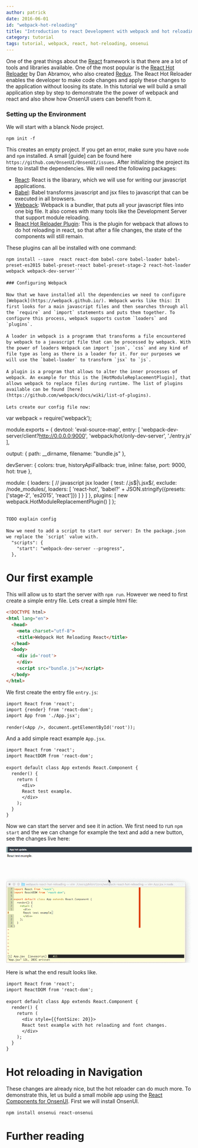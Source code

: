 ```yaml
---
author: patrick
date: 2016-06-01
id: "webpack-hot-reloading"
title: "Introduction to react Development with webpack and hot reloading"
category: tutorial
tags: tutorial, webpack, react, hot-reloading, onsenui
---
```


One of the great things about the [React](http:://reactjs.com) framework is that there are a lot of tools and libraries available. One of the most popular is the [React Hot Reloader](https://github.com/gaearon/react-hot-loader) by Dan Abramov, who also created [Redux](https://github.com/reactjs/redux). The React Hot Reloader enables the developer to make code changes and apply these changes to the application without loosing its state. In this tutorial we will build a small application step by step to demonstrate the the power of webpack and react and also show how OnsenUI users can benefit from it.

<!-- more -->

### Setting up the Environment

We will start with a blanck Node project.

```
npm init -f
```

This creates an empty project. If you get an error, make sure you have `node` and `npm` installed. A small [guide] can be found here `https://github.com/OnsenUI/OnsenUI/issues`. After initializing the project its time to install the dependencies. We will need the following packages:

* [React](https://facebook.github.io/react/): React is the libarary, which we will use for writing our javascript applications.
* [Babel](https://babeljs.io/): Babel transforms javascript and jsx files to javascript that can be executed in all browsers.
* [Webpack](https://webpack.github.io//): Webpack is a bundler, that puts all your javascript files into one big file. It also comes with many tools like the Development Server that support module reloading.
* [React Hot Reloader Plugin](https://github.com/gaearon/react-hot-loader): This is the plugin for webpack that allows to do hot reloading in react, so that after a file changes, the state of the components will still remain.

These plugins can all be installed with one command:

```
npm install --save  react react-dom babel-core babel-loader babel-preset-es2015 babel-preset-react babel-preset-stage-2 react-hot-loader webpack webpack-dev-server```

### Configuring Webpack

Now that we have installed all the dependencies we need to configure [Webpack](https://webpack.github.io/). Webpack works like this: It first looks for a main javascript files and then searches through all the `require` and `import` statements and puts them together. To configure this process, webpack supports custom `loaders` and `plugins`.

A loader in webpack is a programm that transforms a file encountered by webpack to a javascript file that can be processed by webpack. With the power of loaders Webpack can import `json`, `css` and any kind of file type as long as there is a loader for it. For our purposes we will use the `babel-loader` to transform `jsx` to `js`.

A plugin is a program that allows to alter the inner processes of webpack. An example for this is the [HotModuleReplacementPlugin], that allows webpack to replace files during runtime. The list of plugins available can be found [here](https://github.com/webpack/docs/wiki/list-of-plugins).

Lets create our config file now:

```
var webpack = require('webpack');

module.exports = {
  devtool: 'eval-source-map',
  entry: [
    'webpack-dev-server/client?http://0.0.0.0:9000',
    'webpack/hot/only-dev-server',
    './entry.js'
  ],

  output: {
    path: __dirname,
    filename: "bundle.js"
  },

  devServer: {
    colors: true,
    historyApiFallback: true,
    inline: false,
    port: 9000,
    hot: true
  },

  module: {
    loaders: [
      // javascript jsx loader
      { test: /\.js$|\.jsx$/,
        exclude: /node_modules/,
        loaders: [
          'react-hot',
          'babel?' + JSON.stringify({presets: ['stage-2', 'es2015', 'react']})
        ]
      }
    ]
  },
  plugins: [
    new webpack.HotModuleReplacementPlugin()
  ]
};
```

TODO explain config

Now we need to add a script to start our server: In the package.json we replace the `script` value with.
  "scripts": {
    "start": "webpack-dev-server --progress",
  },
```

# Our first example

This will allow us to start the server with `npm run`. However we need to first create a simple entry file.
Lets creat a simple html file:

```html
<!DOCTYPE html>
<html lang="en">
  <head>
    <meta charset="utf-8">
    <title>Webpack Hot Reloading React</title>
  </head>
  <body>
    <div id='root'>
    </div>
    <script src="bundle.js"></script>
  </body>
</html>
```

We first create the entry file `entry.js`:

```
import React from 'react';
import {render} from 'react-dom';
import App from './App.jsx';

render(<App />, document.getElementById('root'));
```

And a add simple react example `App.jsx`.

```
import React from 'react';
import ReactDOM from 'react-dom';

export default class App extends React.Component {
  render() {
    return (
      <div>
      React test example.
      </div>
    );
  }
}
```

Now we can start the server and see it in action. We first need to run `npm start` and the we can change for example the text and add a new button, see the changes live here:


![Demonstration React reloader](/blog/content/images/2016/Jun/reloader.gif)


Here is what the end result looks like.

```
import React from 'react';
import ReactDOM from 'react-dom';

export default class App extends React.Component {
  render() {
    return (
      <div style={{fontSize: 20}}>
      React test example with hot reloading and font changes.
      </div>
    );
  }
}

```

# Hot reloading in Navigation

These changes are already nice, but the hot reloader can do much more. To demonstrate this, let us build a small mobile app using the [React Components for OnsenUI](https://onsen.io/v2/react.html). First we will install OnsenUI.

```
npm install onsenui react-onsenui
```

# Further reading
